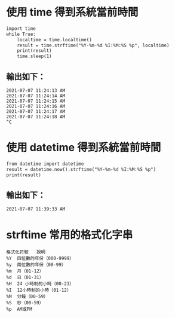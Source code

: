 # 使用 time 得到系統當前時間
```xml
import time
while True:
    localtime = time.localtime()
    result = time.strftime("%Y-%m-%d %I:%M:%S %p", localtime)
    print(result)
    time.sleep(1)
```

## 輸出如下：
```
2021-07-07 11:24:13 AM
2021-07-07 11:24:14 AM
2021-07-07 11:24:15 AM
2021-07-07 11:24:16 AM
2021-07-07 11:24:17 AM
2021-07-07 11:24:18 AM
^C
```


# 使用 datetime 得到系統當前時間
```xml
from datetime import datetime
result = datetime.now().strftime("%Y-%m-%d %I:%M:%S %p")
print(result)
```

## 輸出如下：
```
2021-07-07 11:39:33 AM
```

# strftime 常用的格式化字串
```
格式化符號	說明
%Y	四位數的年份（000-9999）
%y	兩位數的年份（00-99）
%m	月（01-12）
%d	日（01-31）
%H	24 小時制的小時（00-23）
%I	12小時制的小時（01-12）
%M	分鐘（00-59）
%S	秒（00-59）
%p	AM或PM
```

